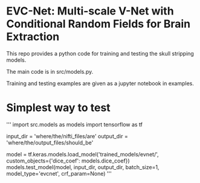# EVC-Net: Multi-scale V-Net with Conditional Random Fields for Brain Extraction

This repo provides a python code for training and testing the skull stripping models.

The main code is in src/models.py.

Training and testing examples are given as a jupyter notebook in examples.

# Simplest way to test
'''
import src.models as models
import tensorflow as tf

input_dir = 'where/the/nifti_files/are'
output_dir = 'where/the/output_files/should_be'

model = tf.keras.models.load_model('trained_models/evnet/', custom_objects={'dice_coef': models.dice_coef})
models.test_model(model, input_dir, output_dir, batch_size=1, model_type='evcnet', crf_param=None)
'''